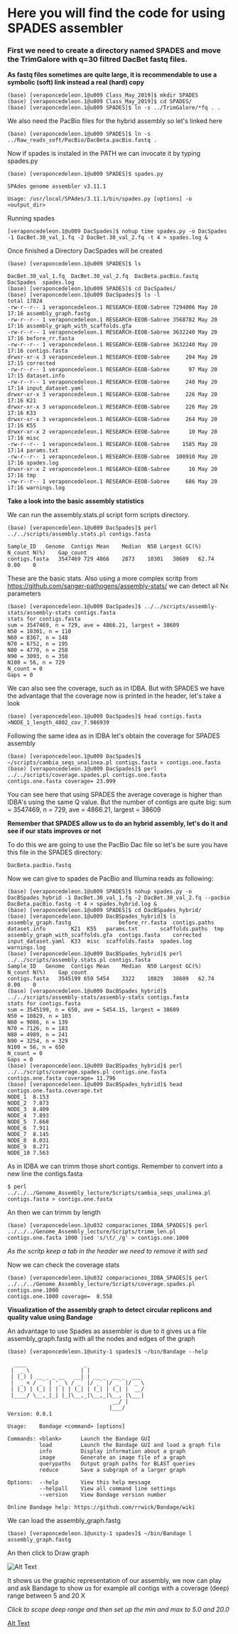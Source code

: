 # Here you will find the code for using SPADES assembler

### First we need to create a directory named SPADES and move the TrimGalore with q=30   filtred DacBet fastq files.
**As fastq files sometimes are quite large, it is recommendable to use a symbolic (soft) link instead a real (hard) copy**

```console
(base) [veraponcedeleon.1@u009 Class_May_2019]$ mkdir SPADES
(base) [veraponcedeleon.1@u009 Class_May_2019]$ cd SPADES/
(base) [veraponcedeleon.1@u009 SPADES]$ ln -s ../TrimGalore/*fq . .
 ```
 We also need the PacBio files for the hybrid assembly so let's linked here
```console 
(base) [veraponcedeleon.1@u009 SPADES]$ ln -s ../Raw_reads_soft/PacBio/DacBeta.pacBio.fastq .
```

Now if spades is instaled in the PATH we can invocate it by typing spades.py

```console
(base) [veraponcedeleon.1@u009 SPADES]$ spades.py 

SPAdes genome assembler v3.11.1

Usage: /usr/local/SPAdes/3.11.1/bin/spades.py [options] -o <output_dir>
```
Running spades

```console
[veraponcedeleon.1@u009 DacSpades]$ nohup time spades.py -o DacSpades -1 DacBet.30_val_1.fq -2 DacBet.30_val_2.fq -t 4 > spades.log &
```

Once finished a Directory DacSpades will be created

```console
(base) [veraponcedeleon.1@u009 SPADES]$ ls

DacBet.30_val_1.fq  DacBet.30_val_2.fq  DacBeta.pacBio.fastq  DacSpades  spades.log
(base) [veraponcedeleon.1@u009 SPADES]$ cd DacSpades/
(base) [veraponcedeleon.1@u009 DacSpades]$ ls -l
total 17824
-rw-r--r-- 1 veraponcedeleon.1 RESEARCH-EEOB-Sabree 7294006 May 20 17:16 assembly_graph.fastg
-rw-r--r-- 1 veraponcedeleon.1 RESEARCH-EEOB-Sabree 3568782 May 20 17:16 assembly_graph_with_scaffolds.gfa
-rw-r--r-- 1 veraponcedeleon.1 RESEARCH-EEOB-Sabree 3632240 May 20 17:16 before_rr.fasta
-rw-r--r-- 1 veraponcedeleon.1 RESEARCH-EEOB-Sabree 3632240 May 20 17:16 contigs.fasta
drwxr-xr-x 3 veraponcedeleon.1 RESEARCH-EEOB-Sabree     204 May 20 17:15 corrected
-rw-r--r-- 1 veraponcedeleon.1 RESEARCH-EEOB-Sabree      97 May 20 17:15 dataset.info
-rw-r--r-- 1 veraponcedeleon.1 RESEARCH-EEOB-Sabree     240 May 20 17:14 input_dataset.yaml
drwxr-xr-x 3 veraponcedeleon.1 RESEARCH-EEOB-Sabree     226 May 20 17:16 K21
drwxr-xr-x 3 veraponcedeleon.1 RESEARCH-EEOB-Sabree     226 May 20 17:16 K33
drwxr-xr-x 3 veraponcedeleon.1 RESEARCH-EEOB-Sabree     264 May 20 17:16 K55
drwxr-xr-x 2 veraponcedeleon.1 RESEARCH-EEOB-Sabree      10 May 20 17:16 misc
-rw-r--r-- 1 veraponcedeleon.1 RESEARCH-EEOB-Sabree    1585 May 20 17:14 params.txt
-rw-r--r-- 1 veraponcedeleon.1 RESEARCH-EEOB-Sabree  100910 May 20 17:16 spades.log
drwxr-xr-x 2 veraponcedeleon.1 RESEARCH-EEOB-Sabree      10 May 20 17:16 tmp
-rw-r--r-- 1 veraponcedeleon.1 RESEARCH-EEOB-Sabree     686 May 20 17:16 warnings.log
```
 **Take a look into the basic assembly statistics**

We can run the assembly.stats.pl script form scripts directory.

```console
(base) [veraponcedeleon.1@u009 DacSpades]$ perl ../../scripts/assembly.stats.pl contigs.fasta 

Sample_ID	Genome	Contigs	Mean	Median	N50	Largest	GC(%)	N_count	N(%)	Gap_count
contigs.fasta	3547469	729	4866	2873	10301	38609	62.74		0.00	0

```

These are the basic stats. Also using a more complex scritp from https://github.com/sanger-pathogens/assembly-stats/ we can detect all Nx parameters

```console
(base) [veraponcedeleon.1@u009 DacSpades]$ ../../scripts/assembly-stats/assembly-stats contigs.fasta 
stats for contigs.fasta
sum = 3547469, n = 729, ave = 4866.21, largest = 38609
N50 = 10301, n = 110
N60 = 8367, n = 148
N70 = 6752, n = 195
N80 = 4770, n = 258
N90 = 3093, n = 350
N100 = 56, n = 729
N_count = 0
Gaps = 0
```
We can also see the coverage, such as in IDBA. But with SPADES we have the advantage that the coverage now is printed in the header, let's take a look
```console
(base) [veraponcedeleon.1@u009 DacSpades]$ head contigs.fasta 
>NODE_1_length_4802_cov_7.986939
```
Following the same idea as in IDBA let's obtain the coverage for SPADES assembly

```console
(base) [veraponcedeleon.1@u009 DacSpades]$ ~/scripts/cambia_seqs_unalinea.pl contigs.fasta > contigs.one.fasta
(base) [veraponcedeleon.1@u009 DacSpades]$ perl ../../scripts/coverage.spades.pl contigs.one.fasta 
contigs.one.fasta coverage=	23.099
```

You can see here that using SPADES the average coverage is higher than IDBA's using the same Q value. But the number of contigs are quite big: sum = 3547469, n = 729, ave = 4866.21, largest = 38609

**Remember that SPADES allow us to do an hybrid assembly, let's do it and see if our stats improves or not**

To do this we are going to use the PacBio Dac file so let's be sure you have this file in the SPADES directory:

```console
DacBeta.pacBio.fastq
```

Now we can give to spades de PacBio and Illumina reads as following:

```console
(base) [veraponcedeleon.1@u009 SPADES]$ nohup spades.py -o DacBSpades_hybrid -1 DacBet.30_val_1.fq -2 DacBet.30_val_2.fq --pacbio DacBeta.pacBio.fastq -t 4 > spades.hybrid.log &
(base) [veraponcedeleon.1@u009 SPADES]$ cd DacBSpades_hybrid/
(base) [veraponcedeleon.1@u009 DacBSpades_hybrid]$ ls
assembly_graph.fastg               before_rr.fasta  contigs.paths  dataset.info        K21  K55   params.txt       scaffolds.paths  tmp
assembly_graph_with_scaffolds.gfa  contigs.fasta    corrected      input_dataset.yaml  K33  misc  scaffolds.fasta  spades.log       warnings.log
(base) [veraponcedeleon.1@u009 DacBSpades_hybrid]$ perl ../../scripts/assembly.stats.pl contigs.fasta 
Sample_ID	Genome	Contigs	Mean	Median	N50	Largest	GC(%)	N_count	N(%)	Gap_count
contigs.fasta	3545199	650	5454	3322	10829	38609	62.74		0.00	0
(base) [veraponcedeleon.1@u009 DacBSpades_hybrid]$ ../../scripts/assembly-stats/assembly-stats contigs.fasta 
stats for contigs.fasta
sum = 3545199, n = 650, ave = 5454.15, largest = 38609
N50 = 10829, n = 103
N60 = 9086, n = 139
N70 = 7126, n = 183
N80 = 4989, n = 241
N90 = 3254, n = 329
N100 = 56, n = 650
N_count = 0
Gaps = 0
(base) [veraponcedeleon.1@u009 DacBSpades_hybrid]$ perl ../../scripts/coverage.spades.pl contigs.one.fasta 
contigs.one.fasta coverage=	11.796
(base) [veraponcedeleon.1@u009 DacBSpades_hybrid]$ head contigs.one.fasta.coverage.txt 
NODE_1	8.153
NODE_2	7.873
NODE_3	8.409
NODE_4	7.893
NODE_5	7.668
NODE_6	7.911
NODE_7	8.145
NODE_8	8.031
NODE_9	8.271
NODE_10	7.563
```
As in IDBA we can trimm those short contigs. Remember to convert into a new line the contigs.fasta

```console
$ perl ../../../Genome_Assembly_lecture/Scripts/cambia_seqs_unalinea.pl contigs.fasta > contigs.one.fasta
```
An then we can trimm by length

```console
(base) [veraponcedeleon.1@u032 comparaciones_IDBA_SPADES]$ perl ../../../Genome_Assembly_lecture/Scripts/trimm_len.pl contigs.one.fasta 1000 |sed 's/\t/_/g' > contigs.one.1000
```
*As the scritp keep a tab in the header we need to remove it with sed*


Now we can check the coverage stats

```console
(base) [veraponcedeleon.1@u032 comparaciones_IDBA_SPADES]$ perl ../../../Genome_Assembly_lecture/Scripts/coverage.spades.pl contigs.one.1000
contigs.one.1000 coverage=	8.558
```
**Visualization of the assembly graph to detect circular replicons and quality value using Bandage**

An advantage to use Spades as assembler is due to it gives us a file assembly_graph.fastg with all the nodes and edges of the graph

```console
(base) [veraponcedeleon.1@unity-1 spades]$ ~/bin/Bandage --help

  ____                  _                  
 |  _ \                | |                 
 | |_) | __ _ _ __   __| | __ _  __ _  ___ 
 |  _ < / _` | '_ \ / _` |/ _` |/ _` |/ _ \
 | |_) | (_| | | | | (_| | (_| | (_| |  __/
 |____/ \__,_|_| |_|\__,_|\__,_|\__, |\___|
                                 __/ |     
                                |___/      
Version: 0.8.1

Usage:    Bandage <command> [options]
          
Commands: <blank>      Launch the Bandage GUI
          load         Launch the Bandage GUI and load a graph file
          info         Display information about a graph
          image        Generate an image file of a graph
          querypaths   Output graph paths for BLAST queries
          reduce       Save a subgraph of a larger graph
          
Options:  --help       View this help message
          --helpall    View all command line settings
          --version    View Bandage version number
          
Online Bandage help: https://github.com/rrwick/Bandage/wiki
```
We can load the  assembly_graph.fastg

```console
(base) [veraponcedeleon.1@unity-1 spades]$ ~/bin/Bandage l assembly_graph.fastg
```
An then click to Draw graph

![Alt Text](https://github.com/avera1988/Genome_Assembly_lecture/blob/master/images/Bandage.png)

It shows us the graphic representation of our assembly, we now can play and ask Bandage to show us for example all contigs with a coverage (deep) range between 5 and 20 X

*Click to scope deep range and then set up the min and max to 5.0 and 20.0*


[Alt Text](https://github.com/avera1988/Genome_Assembly_lecture/blob/master/images/bandageMod.png)
